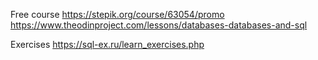 Free course 
                https://stepik.org/course/63054/promo
                https://www.theodinproject.com/lessons/databases-databases-and-sql

Exercises 
                https://sql-ex.ru/learn_exercises.php
